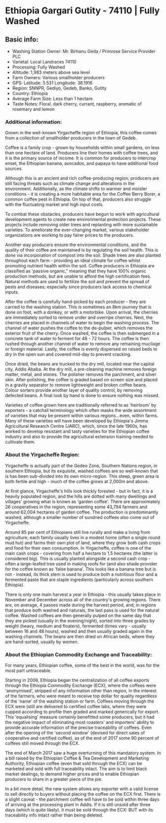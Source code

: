 # Ethiopia Gargari Gutity - 74110 | Fully Washed

## Basic info:

- Washing Station Owner: Mr. Birhanu Geda / Primrose Service Provider PLC
- Varietal: Local Landraces 74110
- Processing: Fully Washed
- Altitude: 1,983 meters above sea level
- Farm Owners: Various smallholder producers
- GPS: Latitude: 5.531 Longitude: 38.1916
- Region: SNNPR, Gediyo, Gedeb, Banko, Gutity
- Country: Ethiopia
- Average Farm Size: Less than 1 hectare
- Taste Notes: Floral, dark cherry, currant, raspberry, aromatic of rosemary and lemon

### Additional information:
Grown in the well-known Yirgacheffe region of Ethiopia, this coffee comes from a collection of smallholder producers in the town of Gedeb.

Coffee is a family crop - grown by households within small gardens, on less than one hectare of land. Producers line their homes with coffee trees, and it is the primary source of income. It is common for producers to intercrop enset, the Ethiopian banana, avocados, and papaya to have additional food sources.

Although this is an ancient and rich coffee-producing region; producers are still facing threats such as climate change and alterations in the environment. Additionally, as the climate shifts to warmer and moister conditions - it is creating a more habitable area for the Coffee Berry Borer, a common coffee pest in Ethiopia. On top of that, producers also struggle with the fluctuating market and high input costs.

To combat these obstacles, producers have begun to work with agricultural development agents to create new environmental protection projects. These projects include removing older trees and replanting with more sustainable varieties. To ameliorate the ever-changing market, various stakeholder organizations are working to pay fairer prices to the producers.

Another way producers ensure the environmental conditions, and the quality of their coffee are maintained is by regulating the soil health. This is done via incorporation of compost into the soil. Shade trees are also planted throughout each farm - providing an ideal climate for coffee whilst promoting nutrient health within the soil. Coffee producers in Ethiopia are classified as 'passive organic," meaning that they have 100% organic production methods, but are unable to afford the high certification fees. Natural methods are used to fertilize the soil and prevent the spread of pests and diseases; especially since producers lack access to chemical inputs.

After the coffee is carefully hand-picked by each producer - they are carried to the washing station. This is sometimes an 8km journey that is done on foot, with a donkey, or with a motorbike. Upon arrival, the cherries are immediately sorted to remove under and overripe cherries. Next, the cherries are placed in channels of water to begin the washing process. The channel of water pushes the coffee to the de-pulper, which removes the exterior fruit of the cherry. Once washed, the coffee is then submerged in a concrete tank of water to ferment for 48 - 72 hours. The coffee is then rushed through another channel of water to remove any remaining mucilage or foreign material. Lastly, the coffee is evenly dispersed on raised beds to dry in the open sun and covered mid-day to prevent cracking.

Once dried, the beans are trucked to the dry mill, located near the capital city, Addis Ababa. At the dry mill, a pre-cleaning machine removes foreign matter, metal, and stones. The polisher removes the parchment, and silver skin. After polishing, the coffee is graded based on screen size and placed in a gravity separator to remove lightweight and broken coffee beans. Colour sorters provide another layer of quality control, by removing defected beans. A final look by hand is done to ensure nothing was missed.

Varieties of coffee grown here are traditionally referred to as 'heirloom' by exporters - a catchall terminology which often masks the wide assortment of varieties that may be present within various regions...even, within farms. Many of these varieties will have been developed by Ethiopia's Jimma Agricultural Research Centre (JARC), which, since the late 1960s, has worked to develop resistant and tasty varieties for the Ethiopian coffee industry and also to provide the agricultural extension training needed to cultivate them.

### About the Yirgacheffe Region:

Yirgacheffe is actually part of the Gedeo Zone, Southern Nations region, in southern Ethiopia, but its exquisite, washed coffees are so well-known that is has been sub-divided into its own micro-region. This steep, green area is both fertile and high - much of the coffee grows at 2,000m and above.

At first glance, Yirgacheffe's hills look thickly forested - but in fact, it is a heavily populated region, and the hills are dotted with many dwellings and villages' growing what is known as 'garden coffee'. There are approximately 26 cooperatives in the region, representing some 43,794 farmers and around 62,004 hectares of garden coffee. The production is predominantly washed, although a smaller number of sundried coffees also come out of Yirgacheffe.

Around 85 per cent of Ethiopians still live rurally and make a living from agriculture; each family usually lives in a modest home (often a single round mud hut) and farms their own plot of land, where they grow both cash crops and food for their own consumption. In Yirgacheffe, coffee is one of the main cash crops - covering from half a hectare to 1.5 hectares (the latter is considered big). This is usually planted alongside a second cash crop - often a large-leafed tree used in making roofs for (and also shade provider for the coffee known as 'false banana'. This looks like a banana tree but is not - instead, its thick stem is used to produce both a nutritious flour and a fermented paste that are staple ingredients (particularly across southern Ethiopia).

There is only one main harvest a year in Ethiopia - this usually takes place in November and December across all of the country's growing regions. There are, on average, 4 passes made during the harvest period, and, in regions that produce both washed and naturals, the last pass is used for the natural coffee. Washed coffees are then generally pulped on the same day that they are picked (usually in the evening/night), sorted into three grades by weight (heavy, medium and floaters), fermented (times vary - usually between 16 and 48 hours), washed and then usually graded again in the washing channels. The beans are then dried on African beds, where they are hand-sorted, usually by women.

### About the Ethiopian Commodity Exchange and Traceability:

For many years, Ethiopian coffee, some of the best in the world, was for the most part untraceable.

Starting in 2008, Ethiopia began the centralization of all coffee exports through the Ethiopia Commodity Exchange (ECX), where the coffees were 'anonymised', stripped of any information other than region, in the interest of the farmers, who were meant to receive top dollar for quality regardless of the 'name' of the washing station or farm. Coffees moving through the ECX were (still are delivered to certified coffee labs, where they were cupped according to profile then graded and marked generically for export. This
'equalising' measure certainly benefitted some producers, but it had the negative impact of eliminating most roasters' and importers' ability to provide accurate information of the precise traceability of coffees.
Even after the opening of the 'second window' (devised for direct sales of cooperative and certified coffee), as of the end of 2017 some 90 percent of coffees still moved through the ECX.

The end of March 2017 saw a huge overturning of this mandatory system. In a bill raised by the Ethiopian Coffee & Tea Development and Marketing Authority, Ethiopian coffee (even that sold through the ECX) can be marketed and sold with full traceability intact. The aim is to limit black market dealings, to demand higher prices and to enable Ethiopian producers to share in a greater piece of the pie.

In a bit more detail, the new system allows any exporter with a valid license to sell directly to buyers without placing the coffee on the ECX first. There is a slight caveat - the parchment coffee will have to be sold within three days of arriving at the processing plant in Addis. If it is still unsold after three days (which is quite likely). it must be sold through the ECX: BUT with its traceability info intact rather than being deleted.
